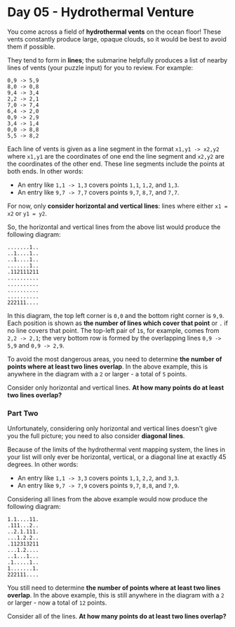 # Day 05 - Hydrothermal Venture

You come across a field of **hydrothermal vents** on the ocean floor! These vents constantly produce large, opaque clouds, 
so it would be best to avoid them if possible.

They tend to form in **lines**; the submarine helpfully produces a list of nearby lines of vents (your puzzle input) for 
you to review. For example:
```
0,9 -> 5,9
8,0 -> 0,8
9,4 -> 3,4
2,2 -> 2,1
7,0 -> 7,4
6,4 -> 2,0
0,9 -> 2,9
3,4 -> 1,4
0,0 -> 8,8
5,5 -> 8,2
```

Each line of vents is given as a line segment in the format `x1,y1 -> x2,y2` where `x1,y1` are the coordinates of one end 
the line segment and `x2,y2` are the coordinates of the other end. These line segments include the points at both ends. 
In other words:
- An entry like `1,1 -> 1,3` covers points `1,1`, `1,2`, and `1,3`.
- An entry like `9,7 -> 7,7` covers points `9,7`, `8,7`, and `7,7`.

For now, only **consider horizontal and vertical lines**: lines where either `x1 = x2` or `y1 = y2`.

So, the horizontal and vertical lines from the above list would produce the following diagram:
```
.......1..
..1....1..
..1....1..
.......1..
.112111211
..........
..........
..........
..........
222111....
```

In this diagram, the top left corner is `0,0` and the bottom right corner is `9,9`. Each position is shown as **the number 
of lines which cover that point** or `.` if no line covers that point. The top-left pair of `1`s, for example, comes from
`2,2 -> 2,1`; the very bottom row is formed by the overlapping lines `0,9 -> 5,9` and `0,9 -> 2,9`.

To avoid the most dangerous areas, you need to determine **the number of points where at least two lines overlap**. In the 
above example, this is anywhere in the diagram with a `2` or larger - a total of `5` points.

Consider only horizontal and vertical lines. **At how many points do at least two lines overlap?**

### Part Two
Unfortunately, considering only horizontal and vertical lines doesn't give you the full picture; you need to also consider 
**diagonal lines**.

Because of the limits of the hydrothermal vent mapping system, the lines in your list will only ever be horizontal, 
vertical, or a diagonal line at exactly 45 degrees. In other words:
- An entry like `1,1 -> 3,3` covers points `1,1`, `2,2`, and `3,3`.
- An entry like `9,7 -> 7,9` covers points `9,7`, `8,8`, and `7,9`.

Considering all lines from the above example would now produce the following diagram:
```
1.1....11.
.111...2..
..2.1.111.
...1.2.2..
.112313211
...1.2....
..1...1...
.1.....1..
1.......1.
222111....
```

You still need to determine **the number of points where at least two lines overlap**. In the above example, this is 
still anywhere in the diagram with a `2` or larger - now a total of `12` points.

Consider all of the lines. **At how many points do at least two lines overlap?**

